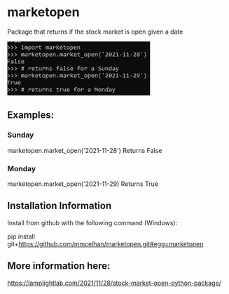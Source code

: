 # marketopen
Package that returns if the stock market is open given a date

![image of usage](https://github.com/mmcelhan/marketopen/blob/main/image/market_open_usage.png)

## Examples:

### Sunday
marketopen.market_open('2021-11-28')
Returns False

### Monday
marketopen.market_open('2021-11-29)
Returns True

## Installation Information
Install from github with the following command (Windows):

pip install git+https://github.com/mmcelhan/marketopen.git#egg=marketopen

## More information here:
https://lamplightlab.com/2021/11/28/stock-market-open-python-package/
